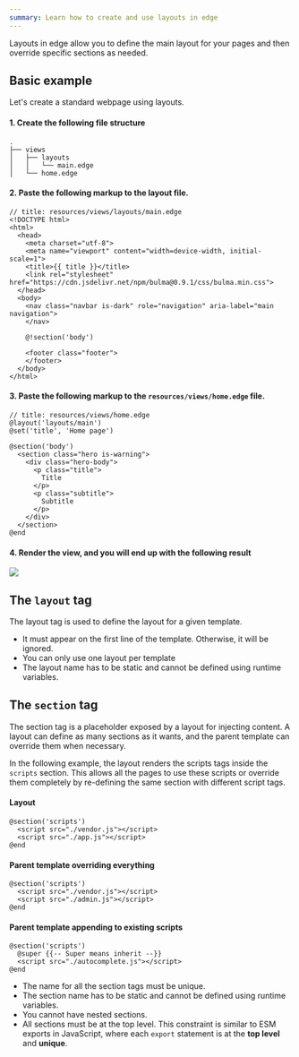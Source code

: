 ```yaml
---
summary: Learn how to create and use layouts in edge
---
```


Layouts in edge allow you to define the main layout for your pages and then override specific sections as needed.

## Basic example

Let's create a standard webpage using layouts.

#### 1. Create the following file structure

```
.
├── views
│   ├── layouts
│   │   └── main.edge
│   └── home.edge
```

#### 2. Paste the following markup to the layout file.

```edge
// title: resources/views/layouts/main.edge
<!DOCTYPE html>
<html>
  <head>
    <meta charset="utf-8">
    <meta name="viewport" content="width=device-width, initial-scale=1">
    <title>{{ title }}</title>
    <link rel="stylesheet" href="https://cdn.jsdelivr.net/npm/bulma@0.9.1/css/bulma.min.css">
  </head>
  <body>
    <nav class="navbar is-dark" role="navigation" aria-label="main navigation">
    </nav>

    @!section('body')

    <footer class="footer">
    </footer>
  </body>
</html>
```

#### 3. Paste the following markup to the `resources/views/home.edge` file.

```edge
// title: resources/views/home.edge
@layout('layouts/main')
@set('title', 'Home page')

@section('body')
  <section class="hero is-warning">
    <div class="hero-body">
      <p class="title">
        Title
      </p>
      <p class="subtitle">
        Subtitle
      </p>
    </div>
  </section>
@end
```

#### 4. Render the view, and you will end up with the following result

![](https://res.cloudinary.com/adonis-js/image/upload/q_auto,f_auto/v1617089516/v5/edge-layout.png)

## The `layout` tag

The layout tag is used to define the layout for a given template.

- It must appear on the first line of the template. Otherwise, it will be ignored.
- You can only use one layout per template
- The layout name has to be static and cannot be defined using runtime variables.

## The `section` tag

The section tag is a placeholder exposed by a layout for injecting content. A layout can define as many sections as it wants, and the parent template can override them when necessary.

In the following example, the layout renders the scripts tags inside the `scripts` section. This allows all the pages to use these scripts or override them completely by re-defining the same section with different script tags.

#### Layout

```edge
@section('scripts')
  <script src="./vendor.js"></script>
  <script src="./app.js"></script>
@end
```

#### Parent template overriding everything

```edge
@section('scripts')
  <script src="./vendor.js"></script>
  <script src="./admin.js"></script>
@end
```

#### Parent template appending to existing scripts

```edge
@section('scripts')
  @super {{-- Super means inherit --}}
  <script src="./autocomplete.js"></script>
@end
```

- The name for all the section tags must be unique.
- The section name has to be static and cannot be defined using runtime variables.
- You cannot have nested sections.
- All sections must be at the top level. This constraint is similar to ESM exports in JavaScript, where each `export` statement is at the **top level** and **unique**.
